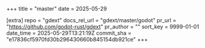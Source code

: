 +++
title = "master"
date = 2025-05-29

[extra]
repo = "gdext"
docs_rel_url = "gdext/master/godot"
pr_url = "https://github.com/godot-rust/gdext"
pr_author = ""
sort_key = 9999-01-01
date_time = 2025-05-29T13:21:19Z
commit_sha = "e17836cf5970fd30b296430660b845154db921ce"
+++


